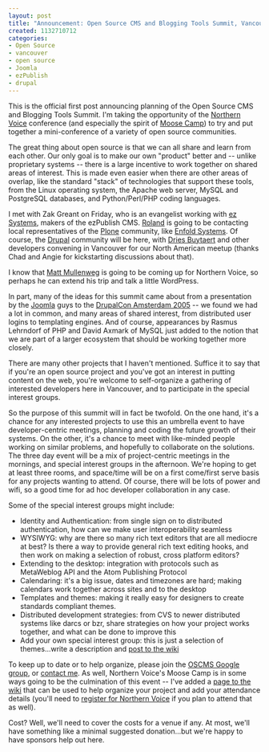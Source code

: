 ```yaml
--- 
layout: post
title: "Announcement: Open Source CMS and Blogging Tools Summit, Vancouver, February 7 - 9, 2006"
created: 1132710712
categories: 
- Open Source
- vancouver
- open source
- Joomla
- ezPublish
- drupal
---
```

<p>This is the official first post announcing planning of the Open Source CMS and Blogging Tools Summit. I'm taking the opportunity of the <a href="http://www.northernvoice.ca">Northern Voice</a> conference (and especially the spirit of <a href="http://2006.northernvoice.ca/wiki/moose-camp">Moose Camp</a>) to try and put together a mini-conference of a variety of open source communities.</p><p>The great thing about open source is that we can all share and learn from each other. Our only goal is to make our own &quot;product&quot; better and -- unlike proprietary systems -- there is a large incentive to work together on shared areas of interest. This is made even easier when there are other areas of overlap, like the standard &quot;stack&quot; of technologies that support these tools, from the Linux operating system, the Apache web server, MySQL and PostgreSQL databases, and Python/Perl/PHP coding languages.</p><p>I met with Zak Greant on Friday, who is an evangelist working with <a href="http://www.ez.no">ez Systems</a>, makers of the ezPublish CMS. <a href="http://www.rolandtanglao.com">Roland</a> is going to be contacting local representatives of the <a href="http://plone.org/">Plone</a> community, like <a href="http://www.enfoldsystems.com/">Enfold Systems</a>. Of course, the <a href="http://www.drupal.org">Drupal</a> community will be here, with <a href="http://www.buytaert.net">Dries Buytaert</a> and other developers convening in Vancouver for our North American meetup (thanks Chad and Angie for kickstarting discussions about that).</p><p>I know that <a href="http://www.photomatt.net">Matt Mullenweg</a> is going to be coming up for Northern Voice, so perhaps he can extend his trip and talk a little WordPress.</p><p>In part, many of the ideas for this summit came about from a presentation by the <a href="http://www.joomla.org">Joomla</a> guys to the <a href="http://drupal.org/conference-amsterdam-2005">DrupalCon Amsterdam 2005</a><!--break--> -- we found we had a lot in common, and many areas of shared interest, from distributed user logins to templating engines. And of course, appearances by Rasmus Lehrndorf of PHP and David Axmark of MySQL just added to the notion that we are part of a larger ecosystem that should be working together more closely.</p><p>There are many other projects that I haven't mentioned. Suffice it to say that if you're an open source project and you've got an interest in putting content on the web, you're welcome to self-organize a gathering of interested developers here in Vancouver, and to participate in the special interest groups.</p><p>So the purpose of this summit will in fact be twofold. On the one hand, it's a chance for any interested projects to use this an umbrella event to have developer-centric meetings, planning and coding the future growth of their systems. On the other, it's a chance to meet with like-minded people working on similar problems, and hopefully to collaborate on the solutions. The three day event will be a mix of project-centric meetings in the mornings, and special interest groups in the afternoon. We're hoping to get at least three rooms, and space/time will be on a first come/first serve basis for any projects wanting to attend. Of course, there will be lots of power and wifi, so a good time for ad hoc developer collaboration in any case.</p><p>Some of the special interest groups might include:  </p><ul> <li>Identity and Authentication: from single sign on to distributed authentication, how can we make user interoperability seamless</li> <li>WYSIWYG: why are there so many rich text editors that are all mediocre at best? Is there a way to provide general rich text editing hooks, and then work on making a selection of robust, cross platform editors?</li> <li>Extending to the desktop: integration with protocols such as MetaWeblog API and the Atom Publishing Protocol</li> <li>Calendaring: it's a big issue, dates and timezones are hard; making calendars work together across sites and to the desktop</li> <li>Templates and themes: making it really easy for designers to create standards compliant themes.</li><li>Distributed development strategies: from CVS to newer distributed systems like darcs or bzr, share strategies on how your project works together, and what can be done to improve this<br />   </li>  <li>Add your own special interest group: this is just a selection of themes...write a description and <a href="http://2006.northernvoice.ca/wiki/open-source-cms-and-blogging-tools-summit">post to the wiki</a></li> </ul><p>  To keep up to date or to help organize, please join the <a href="http://groups.google.com/group/OSCMS-Vancouver-2006">OSCMS Google group</a>, or <a href="/contact">contact me</a>. As well, Northern Voice's Moose Camp is in some ways going to be the culmination of this event -- I've added a <a href="http://2006.northernvoice.ca/wiki/open-source-cms-and-blogging-tools-summit">page to the wiki</a> that can be used to help organize your project and add your attendance details (you'll need to <a href="http://2006.northernvoice.ca/register">register for Northern Voice</a> if you plan to attend that as well).</p><p>Cost? Well, we'll need to cover the costs for a venue if any. At most, we'll have something like a minimal suggested donation...but we're happy to have sponsors help out here.</p>
